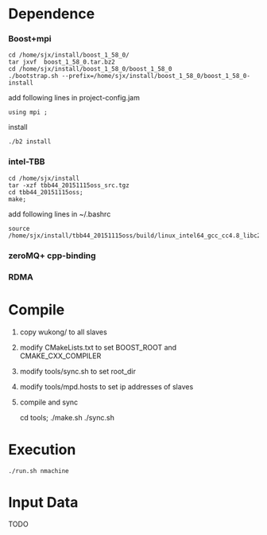 # Dependence

### Boost+mpi

    cd /home/sjx/install/boost_1_58_0/  
    tar jxvf  boost_1_58_0.tar.bz2  
    cd /home/sjx/install/boost_1_58_0/boost_1_58_0  
    ./bootstrap.sh --prefix=/home/sjx/install/boost_1_58_0/boost_1_58_0-install  
add following lines in project-config.jam  

    using mpi ;  

install

    ./b2 install  

### intel-TBB


    cd /home/sjx/install  
    tar -xzf tbb44_20151115oss_src.tgz  
    cd tbb44_20151115oss;  
    make;  

add following lines in ~/.bashrc  

    source /home/sjx/install/tbb44_20151115oss/build/linux_intel64_gcc_cc4.8_libc2.19_kernel3.18.24+_release/tbbvars.sh

### zeroMQ+ cpp-binding
### RDMA

# Compile

1. copy wukong/ to all slaves  
2. modify CMakeLists.txt to set BOOST_ROOT and CMAKE_CXX_COMPILER
3. modify tools/sync.sh to set root_dir  
4. modify tools/mpd.hosts to set ip addresses of slaves  
5. compile and sync  


    cd tools;
    ./make.sh
    ./sync.sh

# Execution

    ./run.sh nmachine

# Input Data

TODO
